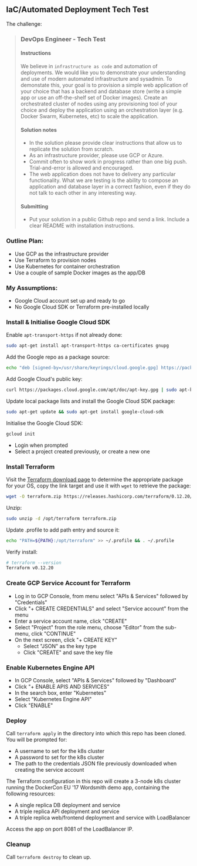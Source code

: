 ## IaC/Automated Deployment Tech Test
The challenge:

>### DevOps Engineer - Tech Test
>#### Instructions
>We believe in `infrastructure as code` and automation of deployments.  We would like you to demonstrate your understanding and use of modern automated infrastructure and sysadmin. To demonstate this, your goal is to provision a simple web application of your choice that has a backend and database store (write a simple app or use an off-the-shelf set of Docker images).  Create an orchestrated cluster of nodes using any provisioning tool of your choice and deploy the application using an orchestration layer (e.g. Docker Swarm, Kubernetes, etc) to scale the application.  
>#### Solution notes
>* In the solution please provide clear instructions that allow us to replicate the solution from scratch.  
>* As an infrastructure provider, please use GCP or Azure.
>* Commit often to show work in progress rather than one big push.  Trial-and-error is allowed and encouraged.
>* The web application does not have to delivery any particular functionality.  What we are testing is the ability to compose an application and database layer in a correct fashion, even if they do not talk to each other in any interesting way. 
>####  Submitting
>* Put your solution in a public Github repo and send a link. Include a clear README with installation instructions.

### Outline Plan:
* Use GCP as the infrastructure provider
* Use Terraform to provision nodes
* Use Kubernetes for container orchestration
* Use a couple of sample Docker images as the app/DB

### My Assumptions:
* Google Cloud account set up and ready to go
* No Google Cloud SDK or Terraform pre-installed locally

### Install & Initialise Google Cloud SDK

Enable `apt-transport-https` if not already done:
```bash
sudo apt-get install apt-transport-https ca-certificates gnupg
```

Add the Google repo as a package source:
```bash
echo "deb [signed-by=/usr/share/keyrings/cloud.google.gpg] https://packages.cloud.google.com/apt cloud-sdk main" | sudo tee -a /etc/apt/sources.list.d/google-cloud-sdk.list
```

Add Google Cloud's public key:
```bash
curl https://packages.cloud.google.com/apt/doc/apt-key.gpg | sudo apt-key --keyring /usr/share/keyrings/cloud.google.gpg add -
```

Update local package lists and install the Google Cloud SDK package:
```bash
sudo apt-get update && sudo apt-get install google-cloud-sdk
```

Initialise the Google Cloud SDK:
```bash
gcloud init
```
* Login when prompted
* Select a project created previously, or create a new one

### Install Terraform
Visit the [Terraform download page](https://www.terraform.io/downloads.html) to determine the appropriate package for your OS, copy the link target and use it with `wget` to retrieve the package:
```bash
wget -O terraform.zip https://releases.hashicorp.com/terraform/0.12.20/terraform_0.12.20_linux_amd64.zip
```
Unzip:
```bash
sudo unzip -d /opt/terraform terraform.zip
```
Update .profile to add path entry and source it:
```bash
echo "PATH=${PATH}:/opt/terraform" >> ~/.profile && . ~/.profile
```
Verify install:
```bash
# terraform --version
Terraform v0.12.20
```

### Create GCP Service Account for Terraform
* Log in to GCP Console, from menu select "APIs & Services" followed by "Credentials"
* Click "+ CREATE CREDENTIALS" and select "Service account" from the menu
* Enter a service account name, click "CREATE"
* Select "Project" from the role menu, choose "Editor" from the sub-menu, click "CONTINUE"
* On the next screen, click "+ CREATE KEY"
  * Select "JSON" as the key type 
  * Click "CREATE" and save the key file

### Enable Kubernetes Engine API
* In GCP Console, select "APIs & Services" followed by "Dashboard"
* Click "+ ENABLE APIS AND SERVICES"
* In the search box, enter "Kubernetes"
* Select "Kubernetes Engine API"
* Click "ENABLE"

### Deploy
Call `terraform apply` in the directory into which this repo has been cloned.  You will be prompted for:
* A username to set for the k8s cluster
* A password to set for the k8s cluster
* The path to the credentials JSON file previously downloaded when creating the service account

The Terraform configuration in this repo will create a 3-node k8s cluster running the DockerCon EU '17 Wordsmith demo app, containing the following resources:
* A single replica DB deployment and service
* A triple replica API deployment and service
* A triple replica web/frontend deployment and service with LoadBalancer

Access the app on port 8081 of the LoadBalancer IP.

### Cleanup
Call `terraform destroy` to clean up.
